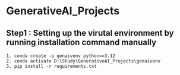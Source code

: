 # GenerativeAI_Projects
## Step1 : Setting up the virutal environment by running installation command manually
```
1. conda create -p genaivenv python==3.12
2. conda activate D:\Study\GenerativeAI_Projects\genaivenv
3. pip install -r requirements.txt
```
